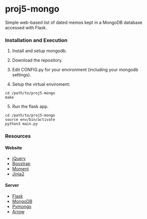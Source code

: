 # proj5-mongo
Simple web-based list of dated memos kept in a MongoDB database accessed with Flask.


### Installation and Execution

1) Install and setup mongodb.

2) Download the repository.

3) Edit CONFIG.py for your environment (including your mongodb settings).

4) Setup the virtual enviroment:
```shell
cd /path/to/proj5-mongo
make
```

5) Run the flask app.
```shell
cd /path/to/proj5-mongo
source env/bin/activate
python3 main.py
```

### Resources

#### Website

- [jQuery](https://jquery.com/)
- [Boostrap](http://getbootstrap.com/)
- [Moment](http://momentjs.com/)
- [Jinja2](http://jinja.pocoo.org/)

#### Server

- [Flask](http://flask.pocoo.org/)
- [MongoDB](https://www.mongodb.org/)
- [Pymongo](https://api.mongodb.org/python/current/)
- [Arrow](http://crsmithdev.com/arrow/)
